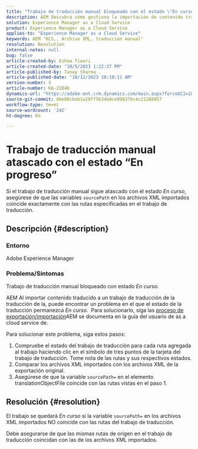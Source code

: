 ```yaml
---
title: "Trabajo de traducción manual bloqueado con el estado \"En curso\""
description: AEM Descubra cómo gestiona la importación de contenido traducido y por qué el estado de la traducción se queda atascado "En curso".
solution: Experience Manager as a Cloud Service
product: Experience Manager as a Cloud Service
applies-to: "Experience Manager as a Cloud Service"
keywords: AEM "KCS,, Archivo XML, traducción manual"
resolution: Resolution
internal-notes: null
bug: false
article-created-by: Eshaa Tiwari
article-created-date: "10/5/2023 1:22:37 PM"
article-published-by: Tanay Sharma .
article-published-date: "10/12/2023 10:18:11 AM"
version-number: 3
article-number: KA-22846
dynamics-url: "https://adobe-ent.crm.dynamics.com/main.aspx?forceUCI=1&pagetype=entityrecord&etn=knowledgearticle&id=fe0bc93f-8263-ee11-be6e-6045bd0061cb"
source-git-commit: dbe88cbeb1a29ff563de8ce098376c4c21288057
workflow-type: tm+mt
source-wordcount: '242'
ht-degree: 6%

---
```


# Trabajo de traducción manual atascado con el estado “En progreso”


Si el trabajo de traducción manual sigue atascado con el estado *En curso*, asegúrese de que las variables `sourcePath` en los archivos XML importados coincide exactamente con las rutas especificadas en el trabajo de traducción.

## Descripción {#description}


### Entorno

Adobe Experience Manager



### Problema/Síntomas

Trabajo de traducción manual bloqueado con estado *En curso*.

AEM Al importar contenido traducido a un trabajo de traducción de la traducción de la, puede encontrar un problema en el que el estado de la traducción permanezca *En curso*.  Para solucionarlo, siga las [proceso de exportación/importación](https://experienceleague.adobe.com/docs/experience-manager-cloud-service/content/sites/administering/reusing-content/translation/managing-projects.html#import-export)AEM se documenta en la guía del usuario de as a cloud service de.



Para solucionar este problema, siga estos pasos:



1. Compruebe el estado del trabajo de traducción para cada ruta agregada al trabajo haciendo clic en el símbolo de tres puntos de la tarjeta del trabajo de traducción. Tome nota de las rutas y sus respectivos estados.
2. Comparar los archivos XML importados con los archivos XML de la exportación original.
3. Asegúrese de que la variable `sourcePath=` en el elemento translationObjectFile coincide con las rutas vistas en el paso 1.





## Resolución {#resolution}


El trabajo se quedará *En curso* si la variable `sourcePath=` en los archivos XML importados NO coincide con las rutas del trabajo de traducción.

Debe asegurarse de que las mismas rutas de origen en el trabajo de traducción coincidan con las de los archivos XML importados.
